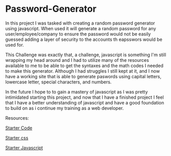 # Password-Generator
In this project I was tasked with creating a random password generator using javascript. When used it will generate a random password for any user/employee/company to ensure the password would not be easily guessed adding a layer of security to the accounts th eapsswors would be used for.

This Challenge was exactly that, a challenge, javascript is something I'm still wrapping my head around and I had to utilize many of the resources available to me to be able to get the syntaxes and the math codes I needed to make this generator. Although I had struggles I still kept at it, and I now have a working site that is able to generate paswords using capital letters, lowercase letter, special characters, and numbers.

In the future I hope to to gain a mastery of javascript as I was pretty intimidated starting this project, and now that I have a finished project I feel that I have a better understanding of javascript and have a good foundation to build on as i continue my training as a web developer.

Resources:

[Starter Code](https://git.bootcampcontent.com/University-of-Kansas/KU-VIRT-FSF-PT-09-2023-U-LOLC/-/blob/main/03-JavaScript/02-Challenge/Develop/index.html)

[Starter css](https://git.bootcampcontent.com/University-of-Kansas/KU-VIRT-FSF-PT-09-2023-U-LOLC/-/blob/main/03-JavaScript/02-Challenge/Develop/style.css)

[Starter Javascript](https://git.bootcampcontent.com/University-of-Kansas/KU-VIRT-FSF-PT-09-2023-U-LOLC/-/blob/main/03-JavaScript/02-Challenge/Develop/script.js)




